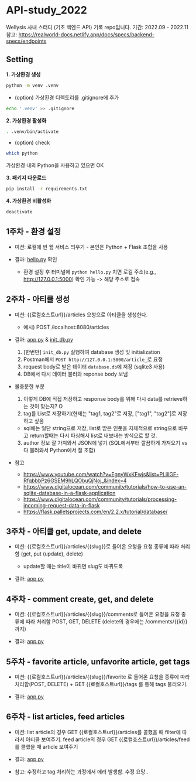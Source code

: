 # API-study_2022

Wellysis 사내 스터디 (기초 백엔드 API) 기록 repo입니다.
기간: 2022.09 - 2022.11
참고: https://realworld-docs.netlify.app/docs/specs/backend-specs/endpoints

## Setting

**1. 가상환경 생성**
```bash
python -m venv .venv
```

  - (option) 가상환경 디렉토리를 .gitignore에 추가
```bash
echo '.venv' >> .gitignore
```

**2. 가상환경 활성화**
```bash
. .venv/bin/activate
```

  - (option) check 
```bash
which python
```
가상환경 내의 Python을 사용하고 있으면 OK

**3. 패키지 다운로드**
```bash
pip install -r requirements.txt 
```


**4. 가상환경 비활성화**
```bash
deactivate
```

## 1주차 - 환경 설정

* 미션: 로컬에 빈 웹 서비스 띄우기 - 본인은 Python + Flask 조합을 사용

* 결과: [hello.py](https://github.com/HeesunPark26/API-study_2022/blob/main/hello.py) 확인
  * 환경 설정 후 터미널에 `python hello.py` 치면 로컬 주소(e.g., http://127.0.0.1:5000) 확인 가능 -> 해당 주소로 접속


## 2주차 - 아티클 생성
* 미션: {{로컬호스트url}}/articles 요청으로 아티클을 생성한다.
  * 예시) POST /localhost:8080/articles
  
* 결과: [app.py](https://github.com/HeesunPark26/API-study_2022/blob/main/app.py) & [init_db.py](https://github.com/HeesunPark26/API-study_2022/blob/main/init_db.py)
  1. [한번만] `init_db.py` 실행하여 database 생성 및 initialization
  2. Postman에서 `POST http://127.0.0.1:5000/article_`로 요청
  3. request body로 받은 데이터 `database.db`에 저장 (sqlite3 사용)
  4. DB에서 다시 데이터 불러와 reponse body 보냄

* 불충분한 부분
  1. 이렇게 DB에 직접 저장하고 response body를 위해 다시 data를 retrieve하는 것이 맞는지? O
  2. tag를 List로 저장하기(현재는 "tag1, tag2"로 저장, ["tag1", "tag2"]로 저장하고 싶음
    - sql에는 일단 string으로 저장, list로 받은 인풋을 자체적으로 string으로 바꾸고 return할때는 다시 파싱해서 list로 내보내는 방식으로 할 것.
  3. author 정보 잘 가져와서 JSON에 넣기 (SQL에서부터 깔끔하게 가져오기 vs 다 불러와서 Python에서 잘 조합)


* 참고
  * https://www.youtube.com/watch?v=EgnyWxKFwjs&list=PLillGF-RfqbbbPz6GSEM9hLQObuQjNoj_&index=4
  * https://www.digitalocean.com/community/tutorials/how-to-use-an-sqlite-database-in-a-flask-application
  * https://www.digitalocean.com/community/tutorials/processing-incoming-request-data-in-flask
  * https://flask.palletsprojects.com/en/2.2.x/tutorial/database/
  
## 3주차 - 아티클 get, update, and delete
* 미션: {{로컬호스트url}}/articles/{{slug}}로 들어온 요청을 요청 종류에 따라 처리함 (get, put (update), delete)
  * update할 때는 title이 바뀌면 slug도 바뀌도록

* 결과: [app.py](https://github.com/HeesunPark26/API-study_2022/blob/main/app.py)


## 4주차 - comment create, get, and delete
* 미션: {{로컬호스트url}}/articles/{{slug}}/comments로 들어온 요청을 요청 종류에 따라 처리함 POST, GET, DELETE (delete의 경우에는 /comments/{{id}} 까지)

* 결과: [app.py](https://github.com/HeesunPark26/API-study_2022/blob/main/app.py)

## 5주차 - favorite article, unfavorite article, get tags
* 미션: {{로컬호스트url}}/articles/{{slug}}/favorite 로 들어온 요청을 종류에 따라 처리함(POST, DELETE) + GET {{로컬호스트url}}/tags 를 통해 tags 불러오기.

* 결과: [app.py](https://github.com/HeesunPark26/API-study_2022/blob/main/app.py)

## 6주차 - list articles, feed articles
* 미션: list article의 경우 GET {{로컬호스트url}}/articles를 콜했을 때 filter에 따라서 아티클 보여주기. feed article의 경우 GET {{로컬호스트url}}/articles/feed를 콜했을 때 article 보여주기

* 결과: [app.py](https://github.com/HeesunPark26/API-study_2022/blob/main/app.py)

 * 참고: 수정하고 tag 처리하는 과정에서 에러 발생함. 수정 요망..
